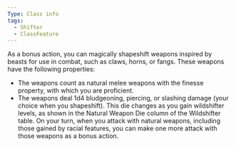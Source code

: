 ```yaml
---
Type: Class info
tags:
  - Shifter
  - ClassFeature
---
```

As a bonus action, you can magically shapeshift weapons inspired by beasts for use in combat, such as claws, horns, or fangs. These weapons have the following properties:
- The weapons count as natural melee weapons with the finesse property, with which you are proficient.
- The weapons deal 1d4 bludgeoning, piercing, or slashing damage (your choice when you shapeshift). This die changes as you gain wildshifter levels, as shown in the Natural Weapon Die column of the Wildshifter table.
On your turn, when you attack with natural weapons, including those gained by racial features, you can make one more attack with those weapons as a bonus action.